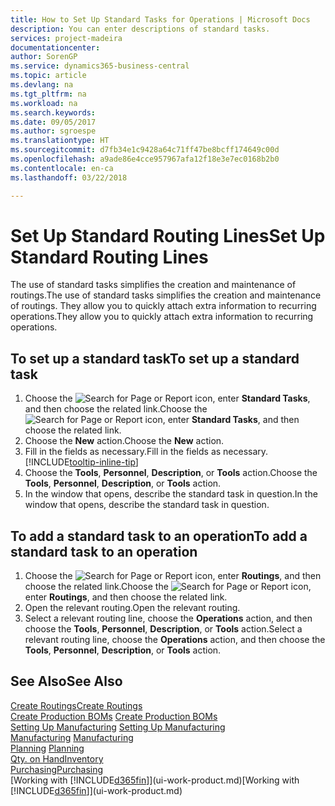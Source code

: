 ```yaml
---
title: How to Set Up Standard Tasks for Operations | Microsoft Docs
description: You can enter descriptions of standard tasks.
services: project-madeira
documentationcenter: 
author: SorenGP
ms.service: dynamics365-business-central
ms.topic: article
ms.devlang: na
ms.tgt_pltfrm: na
ms.workload: na
ms.search.keywords: 
ms.date: 09/05/2017
ms.author: sgroespe
ms.translationtype: HT
ms.sourcegitcommit: d7fb34e1c9428a64c71ff47be8bcff174649c00d
ms.openlocfilehash: a9ade86e4cce957967afa12f18e3e7ec0168b2b0
ms.contentlocale: en-ca
ms.lasthandoff: 03/22/2018

---
```

# <a name="set-up-standard-routing-lines"></a><span data-ttu-id="528fe-103">Set Up Standard Routing Lines</span><span class="sxs-lookup"><span data-stu-id="528fe-103">Set Up Standard Routing Lines</span></span>
<span data-ttu-id="528fe-104">The use of standard tasks simplifies the creation and maintenance of routings.</span><span class="sxs-lookup"><span data-stu-id="528fe-104">The use of standard tasks simplifies the creation and maintenance of routings.</span></span> <span data-ttu-id="528fe-105">They allow you to quickly attach extra information to recurring operations.</span><span class="sxs-lookup"><span data-stu-id="528fe-105">They allow you to quickly attach extra information to recurring operations.</span></span>

## <a name="to-set-up-a-standard-task"></a><span data-ttu-id="528fe-106">To set up a standard task</span><span class="sxs-lookup"><span data-stu-id="528fe-106">To set up a standard task</span></span>
1. <span data-ttu-id="528fe-107">Choose the ![Search for Page or Report](media/ui-search/search_small.png "Search for Page or Report icon") icon, enter **Standard Tasks**, and then choose the related link.</span><span class="sxs-lookup"><span data-stu-id="528fe-107">Choose the ![Search for Page or Report](media/ui-search/search_small.png "Search for Page or Report icon") icon, enter **Standard Tasks**, and then choose the related link.</span></span>
2. <span data-ttu-id="528fe-108">Choose the **New** action.</span><span class="sxs-lookup"><span data-stu-id="528fe-108">Choose the **New** action.</span></span>
3. <span data-ttu-id="528fe-109">Fill in the fields as necessary.</span><span class="sxs-lookup"><span data-stu-id="528fe-109">Fill in the fields as necessary.</span></span> [!INCLUDE[tooltip-inline-tip](includes/tooltip-inline-tip_md.md)]
4. <span data-ttu-id="528fe-110">Choose the **Tools**, **Personnel**, **Description**, or **Tools** action.</span><span class="sxs-lookup"><span data-stu-id="528fe-110">Choose the **Tools**, **Personnel**, **Description**, or **Tools** action.</span></span>
5. <span data-ttu-id="528fe-111">In the window that opens, describe the standard task in question.</span><span class="sxs-lookup"><span data-stu-id="528fe-111">In the window that opens, describe the standard task in question.</span></span>

## <a name="to-add-a-standard-task-to-an-operation"></a><span data-ttu-id="528fe-112">To add a standard task to an operation</span><span class="sxs-lookup"><span data-stu-id="528fe-112">To add a standard task to an operation</span></span>
1. <span data-ttu-id="528fe-113">Choose the ![Search for Page or Report](media/ui-search/search_small.png "Search for Page or Report icon") icon, enter **Routings**, and then choose the related link.</span><span class="sxs-lookup"><span data-stu-id="528fe-113">Choose the ![Search for Page or Report](media/ui-search/search_small.png "Search for Page or Report icon") icon, enter **Routings**, and then choose the related link.</span></span>
2. <span data-ttu-id="528fe-114">Open the relevant routing.</span><span class="sxs-lookup"><span data-stu-id="528fe-114">Open the relevant routing.</span></span>
3. <span data-ttu-id="528fe-115">Select a relevant routing line, choose the **Operations** action, and then choose the **Tools**, **Personnel**, **Description**, or **Tools** action.</span><span class="sxs-lookup"><span data-stu-id="528fe-115">Select a relevant routing line, choose the **Operations** action, and then choose the **Tools**, **Personnel**, **Description**, or **Tools** action.</span></span>

## <a name="see-also"></a><span data-ttu-id="528fe-116">See Also</span><span class="sxs-lookup"><span data-stu-id="528fe-116">See Also</span></span>  
[<span data-ttu-id="528fe-117">Create Routings</span><span class="sxs-lookup"><span data-stu-id="528fe-117">Create Routings</span></span>](production-how-to-create-routings.md)  
<span data-ttu-id="528fe-118">[Create Production BOMs](production-how-to-create-production-boms.md)   </span><span class="sxs-lookup"><span data-stu-id="528fe-118">[Create Production BOMs](production-how-to-create-production-boms.md)   </span></span>  
<span data-ttu-id="528fe-119">[Setting Up Manufacturing](production-configure-production-processes.md) </span><span class="sxs-lookup"><span data-stu-id="528fe-119">[Setting Up Manufacturing](production-configure-production-processes.md) </span></span>  
<span data-ttu-id="528fe-120">[Manufacturing](production-manage-manufacturing.md)  </span><span class="sxs-lookup"><span data-stu-id="528fe-120">[Manufacturing](production-manage-manufacturing.md)  </span></span>  
<span data-ttu-id="528fe-121">[Planning](production-planning.md) </span><span class="sxs-lookup"><span data-stu-id="528fe-121">[Planning](production-planning.md) </span></span>  
[<span data-ttu-id="528fe-122">Qty. on Hand</span><span class="sxs-lookup"><span data-stu-id="528fe-122">Inventory</span></span>](inventory-manage-inventory.md)  
[<span data-ttu-id="528fe-123">Purchasing</span><span class="sxs-lookup"><span data-stu-id="528fe-123">Purchasing</span></span>](purchasing-manage-purchasing.md)  
<span data-ttu-id="528fe-124">[Working with [!INCLUDE[d365fin](includes/d365fin_md.md)]](ui-work-product.md)</span><span class="sxs-lookup"><span data-stu-id="528fe-124">[Working with [!INCLUDE[d365fin](includes/d365fin_md.md)]](ui-work-product.md)</span></span>  


